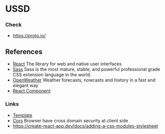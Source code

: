 # USSD

### Check
- https://proto.io/

## References
- [React](https://react.dev/learn) The library for web and native user interfaces
- [Sass](https://sass-lang.com/documentation/) Sass is the most mature, stable, and powerful professional grade CSS extension language in the world.
- [OpenWeather](https://openweathermap.org/guide) Weather forecasts, nowcasts and history in a fast and elegant way
- [React Component](https://react.dev/reference/react/Component#componentdidmount)

### Links
- [Template](https://wsoft.ru/ussd)
- [Cors](https://stackoverflow.com/questions/51017702/enable-cors-in-fetch-api) Browser have cross domain security at client side
- https://create-react-app.dev/docs/adding-a-css-modules-stylesheet
